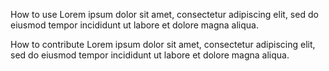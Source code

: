 How to use
Lorem ipsum dolor sit amet, consectetur adipiscing elit, sed do eiusmod tempor incididunt ut labore et dolore magna aliqua.

How to contribute
Lorem ipsum dolor sit amet, consectetur adipiscing elit, sed do eiusmod tempor incididunt ut labore et dolore magna aliqua.
